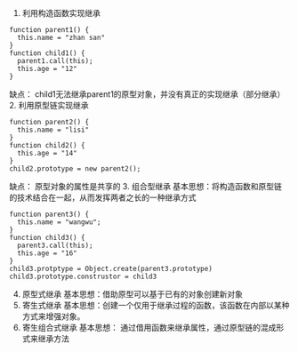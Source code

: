 1. 利用构造函数实现继承
```
function parent1() {
  this.name = "zhan san"
}
function child1() {
  parent1.call(this);
  this.age = "12"
}
```
缺点： child1无法继承parent1的原型对象，并没有真正的实现继承（部分继承）
2. 利用原型链实现继承
```
function parent2() {
  this.name = "lisi"
}
function child2() {
  this.age = "14"
}
child2.prototype = new parent2();
```
缺点： 原型对象的属性是共享的
3. 组合型继承
基本思想：将构造函数和原型链的技术结合在一起，从而发挥两者之长的一种继承方式
```
function parent3() {
  this.name = "wangwu";
}
function child3() {
  parent3.call(this);
  this.age = "16"
}
child3.protptype = Object.create(parent3.prototype)
child3.prototype.construstor = child3
```
4. 原型式继承
基本思想：借助原型可以基于已有的对象创建新对象
5. 寄生式继承
基本思想：创建一个仅用于继承过程的函数，该函数在内部以某种方式来增强对象。
6. 寄生组合式继承
基本思想： 通过借用函数来继承属性，通过原型链的混成形式来继承方法

